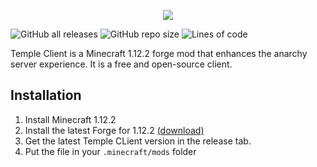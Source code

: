 <p align="center">
  <img src="https://github.com/PhilipPanda/Temple-Client/blob/main/github/images/logo.png">
</p>

![GitHub all releases](https://img.shields.io/github/downloads/PhilipPanda/Temple-Client/total?color=seagreen)
![GitHub repo size](https://img.shields.io/github/repo-size/PhilipPanda/Temple-Client)
![Lines of code](https://img.shields.io/tokei/lines/github/PhilipPanda/Temple-Client?color=lightcoral&label=lines%20of%20code)

Temple Client is a Minecraft 1.12.2 forge mod that enhances the anarchy server experience. 
It is a free and open-source client.

## Installation
1. Install Minecraft 1.12.2
2. Install the latest Forge for 1.12.2 [(download)](https://files.minecraftforge.net/net/minecraftforge/forge/index_1.12.2.html)
3. Get the latest Temple CLient version in the release tab.
4. Put the file in your `.minecraft/mods` folder


